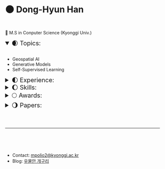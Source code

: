 # 🌑 Dong-Hyun Han 

<br>

🌟 M.S in Conputer Science (Kyonggi Univ.)
<br>

<details open>
    <summary style="font-size: 20px">🌒 Topics:</summary>
<br>  

- Geospatial AI
- Generative Models
- Self-Supervised Learning

</details>

<details>
    <summary style="font-size: 20px">🌓 Experience:</summary>
<br>

- <img height=13 src="image/KGU.svg"> &nbsp; &nbsp; &nbsp; &nbsp; &nbsp; &nbsp; &nbsp; &nbsp; &nbsp; &nbsp; B.S, Computer Engineering, Kyonggi University (KGU) (Mar. 2017 - Feb. 2023)  
- <img height=13 src="image/etri.svg"> 한국전자통신연구원 (ETRI) Research Trainee (Jul. 2022 - Aug. 2022)  
- <img height=13 src="image/KGU.svg"> &nbsp; &nbsp; &nbsp; &nbsp; &nbsp; &nbsp; &nbsp; &nbsp; &nbsp; &nbsp; M.S, Computer Science, Kyonggi University (KGU) (Mar. 2023 - )  
</details>  

<details>
    <summary style="font-size: 20px">🌔 Skills: </summary>
<br>
&nbsp;
<code><img height="30" src="image/python.png"></code>
<code><img height="30" src="image/java.png" alt="java"></code>
<code><img height="30" src="image/C.png" alt="C"></code>
<code><img height="30" src="image/sql.png" alt="sql"></code>
<code><img height="30" src="image/Cisco.png" alt="Cisco"></code>
<code><img height="30" src="image/Anaconda.png" alt="Anaconda"></code>
<code><img height="30" src="image/git.png" alt="git"></code>
<code><img height="30" src="image/Android.png" alt="Android"></code>
<code><img height="30" src="image/scikitlearn.png" alt="scikitlearn"></code>
<code><img height="30" src="image/pytorch.png" alt="pytorch"></code>
<code><img height="30" src="image/OpenCV.png" alt="OpenCV"></code>
<code><img height="30" src="image/Tensorflow.png" alt="Tensorflow"></code>
<code><img height="30" src="image/pytorch_lightning.png" alt="Pytorch Lightning"></code>

</details>

<details>
    <summary style="font-size: 20px">🌕 Awards:</summary>
<br>
<table style="text-align:center">
   <tr>
        <td style="width: 180px; text-align:center"><code><img height="100"  src="image/Rewards/2017_교내_프로그래밍_경진대회_우수상.png"></code></td>
        <td style="width: 180px; text-align:center"><code><img height="100"  src="image/Rewards/2021_교내_SW상상기업_프로그램_경진대회_우수사업계획서상.png"></code></td>
        <td style="width: 180px; text-align:center"><code><img height="100"  src="image/Rewards/2021_교내_SW상상기업_프로그램_경진대회_장려상.png"></code></td>
        <td style="width: 180px; text-align:center"></td>
   </tr>
   <tr>
        <th  style="font-size: 10px; text-align:center"> 교내<br>프로그래밍 경진대회 <br>🏅 우수상 (Jun. 2017)</td>
        <th  style="font-size: 10px; text-align:center"> 교내<br>SW상상기업 프로그램경진대회<br>🏅 우수사업계획서상 (Nov. 2021)</td>
        <th  style="font-size: 10px; text-align:center"> 교내<br>SW상상기업 로그램경진대회<br>🏅 장려상 (Nov. 2021)</td>
        <th></td>
   </tr>
</table>

<br><br>

<table style="text-align:center">
   <tr>
        <td style="width: 180px; text-align:center"><code><img height="100"  src="image/Rewards/2021_캡스톤_디자인_및_아이디어_해커톤_금상.png"></code></td>
        <td style="width: 180px; text-align:center"><code><img height="100"  src="image/Rewards/2021_공개_SW_개발자대회_은상.png"></code></td>
        <td style="width: 180px; text-align:center"><code><img height="100"  src="image/Rewards/2021_Healthhub_Datathon_우승.png"></code></td>
        <td style="width: 180px; text-align:center"><code><img height="100"  src="image/Rewards/2022_대학생_논문경진대회_동상.JPG"></code></td>
   </tr>
   <tr>
        <th  style="font-size: 10px; text-align:center"> 한국인터넷정보학회<br>캡스톤 디자인 및 아이디어 해커톤<br>🏅 금상 (Oct. 2021)</td>
        <th  style="font-size: 10px; text-align:center"> 과학기술정보통신부<br>공개 SW 개발자대회<br>🏅 은상 (Nov. 2021)</td>
        <th  style="font-size: 10px; text-align:center"> (주) HealthHub<br>2021 Healthhub DataThon<br>🏅 우승 (Dec. 2021)</td>
        <th  style="font-size: 10px; text-align:center"> 한국정보기술학회(KIIT)<br>대학생 논문 경진대회<br>🏅 동상 (Jun. 2022)</td>
   </tr>
   <tr>
        <td style="width: 180px; text-align:center"><code><img height="100"  src="image/Rewards/2023_디지털병리_AI_해커톤_장려상.png"></code></td>
        <td style="width: 180px; text-align:center"></td>
        <td style="width: 180px; text-align:center"></td>
        <td style="width: 180px; text-align:center"></td>
   </tr>
   <tr>
        <th  style="font-size: 10px; text-align:center">가톨릭대학교 정보융합진흥원<br>2023 디지털 병리 AI 해커톤<br>🏅 장려상 (Oct. 2023)</td>
        <th  style="font-size: 10px; text-align:center"></td>
        <th  style="font-size: 10px; text-align:center"></td>
        <th  style="font-size: 10px; text-align:center"></td>
   </tr>
</table>

<br>

</details>
<details>
    <summary style="font-size: 20px">🌖 Papers:</summary>
<br>  

<p style="font-size:20px">Domestic Publications</p>

- 한국인터넷정보학회, 심층 신경망을 이용한 GP 기반 소아 골연령 측정 (한동현, 문기렴, 이병대) (Oct. 2021)  
- 한국정보기술학회, 세포 계수 측정을 위한 딥러닝 기반 객체탐지 시스템 연구 개발 (한동현, 김민종, 김태강, 박준후, 조수빈, 김상진) (Jun. 2022)  
- 한국통신학회, 인간 자세 추정을 위한 경량화 딥러닝 알고리즘 개발 (노원준, 문기렴, 한동현, 이병대) (Feb. 2023)  
- 한국인터넷정보학회, 그림자 제거를 위한 깊은 그림자 특징 개선 네트워크 (한동현, 이병대) (Mar. 2023)  
- 한국인터넷정보학회, 평발 진단을 위한 딥러닝 기반 방사선적 지표 자동 측정 시스템 (노원준, 문기렴, 한동현, 이병대) (Sep. 2023)  

</details>

<br><br>

---

<br><br><br>

- Contact: mpolio2@kyonggi.ac.kr  
- Blog: [우물안 개구리](https://donghyun99.tistory.com/16)